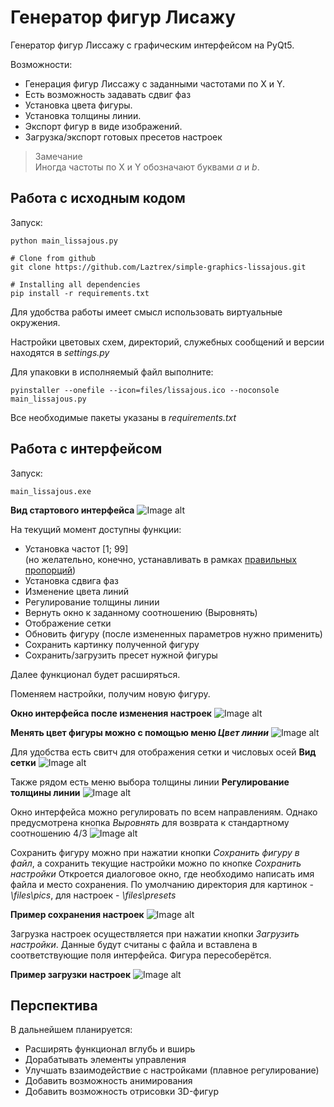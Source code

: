 # Генератор фигур Лисажу

Генератор фигур Лиссажу с графическим интерфейсом на PyQt5.

Возможности:
* Генерация фигур Лиссажу с заданными частотами по X и Y.
* Есть возможность задавать сдвиг фаз
* Установка цвета фигуры.
* Установка толщины линии.
* Экспорт фигур в виде изображений.
* Загрузка/экспорт готовых пресетов настроек


>Замечание  
>Иногда частоты по X и Y обозначают буквами $a$ и $b$.


## Работа с исходным кодом
Запуск:

~~~
python main_lissajous.py

# Clone from github
git clone https://github.com/Laztrex/simple-graphics-lissajous.git

# Installing all dependencies 
pip install -r requirements.txt
~~~

Для удобства работы имеет смысл использовать виртуальные окружения.

Настройки цветовых схем, директорий, служебных сообщений и версии находятся в *settings.py*

Для упаковки в исполняемый файл выполните:
~~~
pyinstaller --onefile --icon=files/lissajous.ico --noconsole main_lissajous.py
~~~

Все необходимые пакеты указаны в *requirements.txt*

## Работа с интерфейсом
Запуск:
~~~
main_lissajous.exe
~~~
**Вид стартового интерфейса** 
![Image alt](https://github.com/Laztrex/simple-graphics-lissajous/raw/master/media/main.jpg)

На текущий момент доступны функции:
* Установка частот [1; 99]  
(но желательно, конечно, устанавливать в рамках 
[правильных пропорций](https://cutt.ly/pkysYfO))
* Установка сдвига фаз
* Изменение цвета линий
* Регулирование толщины линии
* Вернуть окно к заданному соотношению (Выровнять)
* Отображение сетки
* Обновить фигуру (после измененных параметров нужно применить)
* Сохранить картинку полученной фигуру
* Сохранить/загрузить пресет нужной фигуры

Далее функционал будет расширяться.

Поменяем настройки, получим новую фигуру.

**Окно интерфейса после изменения настроек**
![Image alt](https://github.com/Laztrex/simple-graphics-lissajous/raw/master/media/main_2.jpg)

**Менять цвет фигуры можно с помощью меню _Цвет линии_**
![Image alt](https://github.com/Laztrex/simple-graphics-lissajous/raw/master/media/main_2_color.jpg)

Для удобства есть свитч для отображения сетки и числовых осей
**Вид сетки**
![Image alt](https://github.com/Laztrex/simple-graphics-lissajous/raw/master/media/main_2_grid.jpg)

Также рядом есть меню выбора толщины линии
**Регулирование толщины линии**
![Image alt](https://github.com/Laztrex/simple-graphics-lissajous/raw/master/media/main_2_grid_line.jpg)

Окно интерфейса можно регулировать по всем направлениям.
Однако предусмотрена кнопка _Выровнять_ для возврата к 
стандартному соотношению 4/3
![Image alt](https://github.com/Laztrex/simple-graphics-lissajous/raw/master/media/main_2_strached-norm.jpg)

Сохранить фигуру можно при нажатии кнопки _Сохранить фигуру в файл_,
 а сохранить текущие настройки можно по кнопке _Сохранить настройки_
Откроется диалоговое окно, где необходимо написать имя файла и место сохранения. 
По умолчанию директория для картинок - _\files\pics_, для настроек - _\files\presets_

**Пример сохранения настроек**
![Image alt](https://github.com/Laztrex/simple-graphics-lissajous/raw/master/media/save_preset.jpg)

Загрузка настроек осуществляется при нажатии кнопки _Загрузить настройки_.
Данные будут считаны с файла и вставлена в соответствующие поля интерфейса. 
Фигура пересоберётся.

**Пример загрузки настроек**
![Image alt](https://github.com/Laztrex/simple-graphics-lissajous/raw/master/media/load_preset.jpg)


## Перспектива
В дальнейшем планируется:
* Расширять функционал вглубь и вширь
* Дорабатывать элементы управления
* Улучшать взаимодействие с настройками (плавное регулирование)
* Добавить возможность анимирования
* Добавить возможность отрисовки 3D-фигур
